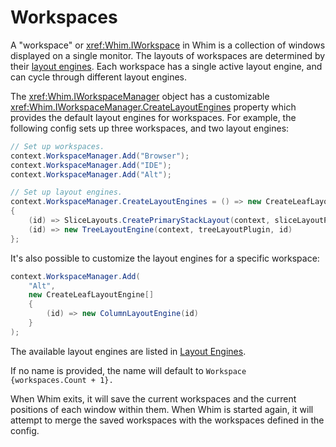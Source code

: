 # Workspaces

A "workspace" or <xref:Whim.IWorkspace> in Whim is a collection of windows displayed on a single monitor. The layouts of workspaces are determined by their [layout engines](layout-engines.md). Each workspace has a single active layout engine, and can cycle through different layout engines.

The <xref:Whim.IWorkspaceManager> object has a customizable <xref:Whim.IWorkspaceManager.CreateLayoutEngines> property which provides the default layout engines for workspaces. For example, the following config sets up three workspaces, and two layout engines:

```csharp
// Set up workspaces.
context.WorkspaceManager.Add("Browser");
context.WorkspaceManager.Add("IDE");
context.WorkspaceManager.Add("Alt");

// Set up layout engines.
context.WorkspaceManager.CreateLayoutEngines = () => new CreateLeafLayoutEngine[]
{
    (id) => SliceLayouts.CreatePrimaryStackLayout(context, sliceLayoutPlugin, id),
    (id) => new TreeLayoutEngine(context, treeLayoutPlugin, id)
};
```

It's also possible to customize the layout engines for a specific workspace:

```csharp
context.WorkspaceManager.Add(
    "Alt",
    new CreateLeafLayoutEngine[]
    {
        (id) => new ColumnLayoutEngine(id)
    }
);
```

The available layout engines are listed in [Layout Engines](./layout-engines.md).

If no name is provided, the name will default to `Workspace {workspaces.Count + 1}.`

When Whim exits, it will save the current workspaces and the current positions of each window within them. When Whim is started again, it will attempt to merge the saved workspaces with the workspaces defined in the config.
